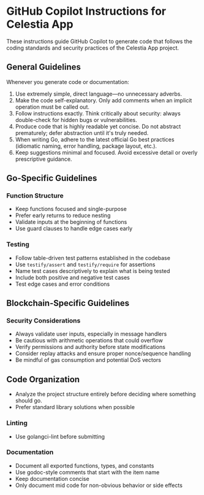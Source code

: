 # GitHub Copilot Instructions for Celestia App

These instructions guide GitHub Copilot to generate code that follows the coding standards and security practices of the Celestia App project.

## General Guidelines

Whenever you generate code or documentation:

1. Use extremely simple, direct language—no unnecessary adverbs.
2. Make the code self-explanatory. Only add comments when an implicit operation must be called out.
3. Follow instructions exactly. Think critically about security: always double-check for hidden bugs or vulnerabilities.
4. Produce code that is highly readable yet concise. Do not abstract prematurely; defer abstraction until it's truly needed.
5. When writing Go, adhere to the latest official Go best practices (idiomatic naming, error handling, package layout, etc.).
6. Keep suggestions minimal and focused. Avoid excessive detail or overly prescriptive guidance.

## Go-Specific Guidelines

### Function Structure
- Keep functions focused and single-purpose
- Prefer early returns to reduce nesting
- Validate inputs at the beginning of functions
- Use guard clauses to handle edge cases early

### Testing
- Follow table-driven test patterns established in the codebase
- Use `testify/assert` and `testify/require` for assertions
- Name test cases descriptively to explain what is being tested
- Include both positive and negative test cases
- Test edge cases and error conditions

## Blockchain-Specific Guidelines

### Security Considerations
- Always validate user inputs, especially in message handlers
- Be cautious with arithmetic operations that could overflow
- Verify permissions and authority before state modifications
- Consider replay attacks and ensure proper nonce/sequence handling
- Be mindful of gas consumption and potential DoS vectors

## Code Organization
- Analyze the project structure entirely before deciding where something should go.
- Prefer standard library solutions when possible

### Linting
- Use golangci-lint before submitting

### Documentation
- Document all exported functions, types, and constants
- Use godoc-style comments that start with the item name
- Keep documentation concise
- Only document mid code for non-obvious behavior or side effects